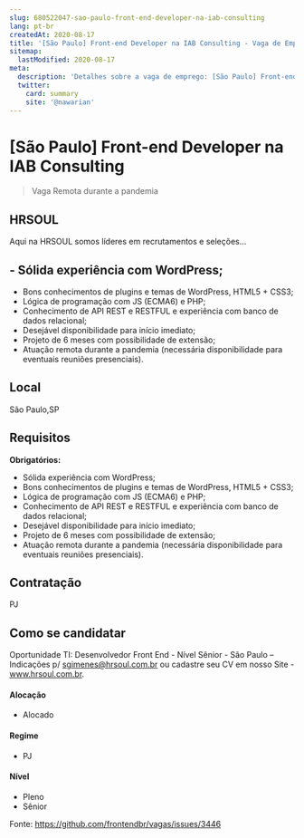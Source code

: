 ```yaml
---
slug: 680522047-sao-paulo-front-end-developer-na-iab-consulting
lang: pt-br
createdAt: 2020-08-17
title: '[São Paulo] Front-end Developer na IAB Consulting - Vaga de Emprego'
sitemap:
  lastModified: 2020-08-17
meta:
  description: 'Detalhes sobre a vaga de emprego: [São Paulo] Front-end Developer na IAB Consulting'
  twitter:
    card: summary
    site: '@nawarian'
---
```


# [São Paulo] Front-end Developer na IAB Consulting

<!-- 
==================================================
POR FAVOR, SÓ POSTE SE A VAGA FOR PARA FRONT-END!

Não faça distinção de gênero no título da vaga.

Use: "Front-End Developer" ao invés de 
"Desenvolvedor Front-End" \o/

Exemplo: `[São Paulo] Front-End Developer na NOME DA EMPRESA`
==================================================
-->

<!--
==================================================
Caso a vaga for remoto durante a pandemia deixar a linha abaixo
==================================================
-->
> Vaga Remota durante a pandemia

## HRSOUL

Aqui na HRSOUL somos líderes em recrutamentos e seleções...

## - Sólida experiência com WordPress;
- Bons conhecimentos de plugins e temas de WordPress, HTML5 + CSS3;
- Lógica de programação com JS (ECMA6) e PHP;
- Conhecimento de API REST e RESTFUL e experiência com banco de dados relacional;
- Desejável disponibilidade para início imediato;
- Projeto de 6 meses com possibilidade de extensão;
- Atuação remota durante a pandemia (necessária disponibilidade para eventuais reuniões presenciais).

## Local
São Paulo,SP

## Requisitos

**Obrigatórios:**
- Sólida experiência com WordPress;
- Bons conhecimentos de plugins e temas de WordPress, HTML5 + CSS3;
- Lógica de programação com JS (ECMA6) e PHP;
- Conhecimento de API REST e RESTFUL e experiência com banco de dados relacional;
- Desejável disponibilidade para início imediato;
- Projeto de 6 meses com possibilidade de extensão;
- Atuação remota durante a pandemia (necessária disponibilidade para eventuais reuniões presenciais).

## Contratação
PJ 

## Como se candidatar

Oportunidade TI: Desenvolvedor Front End - Nível Sênior - São Paulo – Indicações p/ sgimenes@hrsoul.com.br ou cadastre seu CV em nosso Site - www.hrsoul.com.br.

#### Alocação
- Alocado


#### Regime
- PJ

#### Nível
- Pleno
- Sênior




Fonte: https://github.com/frontendbr/vagas/issues/3446